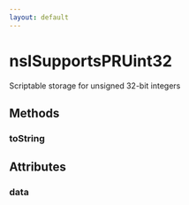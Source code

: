 ```yaml
---
layout: default
---
```


# nsISupportsPRUint32 #

Scriptable storage for unsigned 32-bit integers


## Methods ##

### toString ###

## Attributes ##

### data ###
